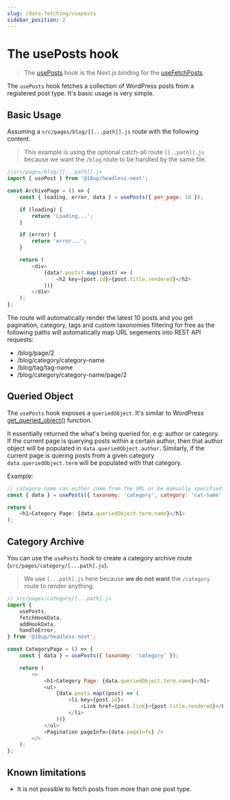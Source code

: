 ```yaml
---
slug: /data-fetching/useposts
sidebar_position: 2
---
```

# The usePosts hook


> The [usePosts](/api/modules/10up_headless_next#useposts) hook is the Next.js binding for the [useFetchPosts](/api/namespaces/10up_headless_core.react#usefetchposts).

The `usePosts` hook fetches a collection of WordPress posts from a registered post type. It's basic usage is very simple.

## Basic Usage

Assuming a `src/pages/blog/[[...path]].js` route with the following content.

> This example is using the optional catch-all route `[[..path]].js` because we want the `/blog` route to be handled by the same file.

```js
//src/pages/blog/[[...path]].js
import { usePost } from '@10up/headless-next';

const ArchivePage = () => {
	const { loading, error, data } = usePosts({ per_page: 10 });

	if (loading) {
		return 'Loading...';
	}

	if (error) {
		return 'error...';
	}

	return (
		<div>
            {data?.posts?.map((post) => (
                <h2 key={post.id}>{post.title.rendered}</h2>
            ))}
		</div>
	);
};
```

The route will automatically render the latest 10 posts and you get pagination, category, tags and custom taxonomies filtering for free as the following paths will automatically map URL segements into REST API requests:

- /blog/page/2
- /blog/category/category-name
- /blog/tag/tag-name
- /blog/category/category-name/page/2

## Queried Object

The `usePosts` hook exposes a `queriedObject`. It's similar to WordPress [get_queried_object()](https://developer.wordpress.org/reference/functions/get_queried_object/) function.

It essentially returned the what's being queried for, e.g: author or category. If the current page is querying posts within a certain author, then that author object will be populated in `data.queriedObject.author`. Similarly, if the current page is quering posts from a given category `data.queriedObject.term` will be populated with that category.

Example: 
```javascript
// category-name can either come from the URL or be manually specified.
const { data } = usePosts({ taxonomy: 'category', category: 'cat-name' });

return (
	<h1>Category Page: {data.queriedObject.term.name}</h1>
);
```

## Category Archive

You can use the `usePosts` hook to create a category archive route (`src/pages/category/[...path].js`).

> We use `[...path].js` here because **we do not want** the `/category` route to render anything.

```js
// src/pages/category/[...path].js
import {
	usePosts,
	fetchHookData,
	addHookData,
	handleError,
} from '@10up/headless-next';

const CategoryPage = () => {
	const { data } = usePosts({ taxonomy: 'category' });

	return (
		<>
			<h1>Category Page: {data.queriedObject.term.name}</h1>
			<ul>
				{data.posts.map((post) => (
					<li key={post.id}>
						<Link href={post.link}>{post.title.rendered}</Link>
					</li>
				))}
			</ul>
			<Pagination pageInfo={data.pageInfo} />
		</>
	);
};

```
## Known limitations

- It is not possible to fetch posts from more than one post type.
